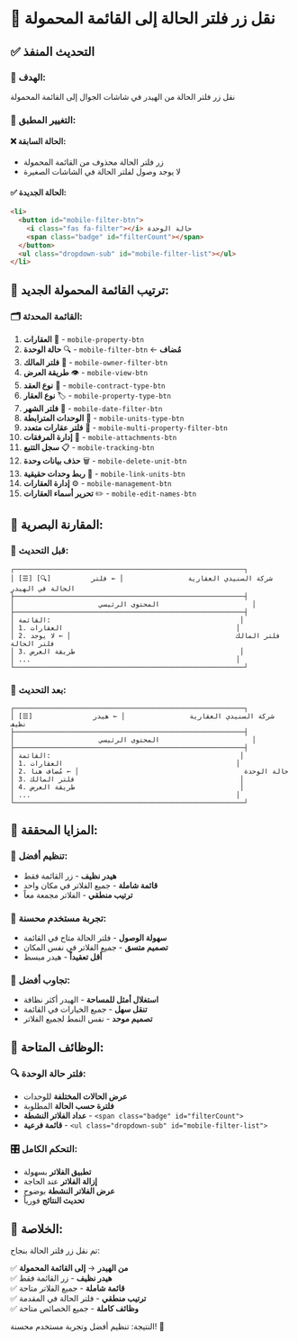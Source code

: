 # 📱 نقل زر فلتر الحالة إلى القائمة المحمولة

## ✅ التحديث المنفذ

### 🎯 **الهدف:**
نقل زر فلتر الحالة من الهيدر في شاشات الجوال إلى القائمة المحمولة

### 🔄 **التغيير المطبق:**

#### ❌ **الحالة السابقة:**
- زر فلتر الحالة محذوف من القائمة المحمولة
- لا يوجد وصول لفلتر الحالة في الشاشات الصغيرة

#### ✅ **الحالة الجديدة:**
```html
<li>
  <button id="mobile-filter-btn">
    <i class="fas fa-filter"></i> حالة الوحدة 
    <span class="badge" id="filterCount"></span>
  </button>
  <ul class="dropdown-sub" id="mobile-filter-list"></ul>
</li>
```

## 📱 **ترتيب القائمة المحمولة الجديد:**

### 🗂️ **القائمة المحدثة:**
1. **العقارات** 🏢 - `mobile-property-btn`
2. **حالة الوحدة** 🔍 - `mobile-filter-btn` ← **مُضاف**
3. **فلتر المالك** 👤 - `mobile-owner-filter-btn`
4. **طريقة العرض** 👁️ - `mobile-view-btn`
5. **نوع العقد** 📄 - `mobile-contract-type-btn`
6. **نوع العقار** 🏷️ - `mobile-property-type-btn`
7. **فلتر الشهر** 📅 - `mobile-date-filter-btn`
8. **الوحدات المترابطة** 🔗 - `mobile-units-type-btn`
9. **فلتر عقارات متعدد** 🏢 - `mobile-multi-property-filter-btn`
10. **إدارة المرفقات** 📁 - `mobile-attachments-btn`
11. **سجل التتبع** 📋 - `mobile-tracking-btn`
12. **حذف بيانات وحدة** 🗑️ - `mobile-delete-unit-btn`
13. **ربط وحدات حقيقية** 🔗 - `mobile-link-units-btn`
14. **إدارة العقارات** ⚙️ - `mobile-management-btn`
15. **تحرير أسماء العقارات** ✏️ - `mobile-edit-names-btn`

## 🎨 **المقارنة البصرية:**

### 📱 **قبل التحديث:**
```
┌─────────────────────────────────────────────────────────┐
│ [☰] [🔍]          شركة السنيدي العقارية                │ ← فلتر الحالة في الهيدر
├─────────────────────────────────────────────────────────┤
│                     المحتوى الرئيسي                       │
├─────────────────────────────────────────────────────────┤
│ القائمة:                                               │
│ 1. العقارات                                           │
│ 2. فلتر المالك                                         │ ← لا يوجد فلتر الحالة
│ 3. طريقة العرض                                         │
│ ...                                                   │
└─────────────────────────────────────────────────────────┘
```

### 📱 **بعد التحديث:**
```
┌─────────────────────────────────────────────────────────┐
│ [☰]               شركة السنيدي العقارية                │ ← هيدر نظيف
├─────────────────────────────────────────────────────────┤
│                     المحتوى الرئيسي                       │
├─────────────────────────────────────────────────────────┤
│ القائمة:                                               │
│ 1. العقارات                                           │
│ 2. حالة الوحدة                                         │ ← مُضاف هنا
│ 3. فلتر المالك                                         │
│ 4. طريقة العرض                                         │
│ ...                                                   │
└─────────────────────────────────────────────────────────┘
```

## 🚀 **المزايا المحققة:**

### 🎯 **تنظيم أفضل:**
- **هيدر نظيف** - زر القائمة فقط
- **قائمة شاملة** - جميع الفلاتر في مكان واحد
- **ترتيب منطقي** - الفلاتر مجمعة معاً

### 👥 **تجربة مستخدم محسنة:**
- **سهولة الوصول** - فلتر الحالة متاح في القائمة
- **تصميم متسق** - جميع الفلاتر في نفس المكان
- **أقل تعقيداً** - هيدر مبسط

### 📱 **تجاوب أفضل:**
- **استغلال أمثل للمساحة** - الهيدر أكثر نظافة
- **تنقل سهل** - جميع الخيارات في القائمة
- **تصميم موحد** - نفس النمط لجميع الفلاتر

## 🔧 **الوظائف المتاحة:**

### 🔍 **فلتر حالة الوحدة:**
- **عرض الحالات المختلفة** للوحدات
- **فلترة حسب الحالة** المطلوبة
- **عداد الفلاتر النشطة** - `<span class="badge" id="filterCount">`
- **قائمة فرعية** - `<ul class="dropdown-sub" id="mobile-filter-list">`

### 🎛️ **التحكم الكامل:**
- **تطبيق الفلاتر** بسهولة
- **إزالة الفلاتر** عند الحاجة
- **عرض الفلاتر النشطة** بوضوح
- **تحديث النتائج** فورياً

## 🎉 **الخلاصة:**

تم نقل زر فلتر الحالة بنجاح:

✅ **من الهيدر** → **إلى القائمة المحمولة**  
✅ **هيدر نظيف** - زر القائمة فقط  
✅ **قائمة شاملة** - جميع الفلاتر متاحة  
✅ **ترتيب منطقي** - فلتر الحالة في المقدمة  
✅ **وظائف كاملة** - جميع الخصائص متاحة  

النتيجة: تنظيم أفضل وتجربة مستخدم محسنة! 🚀

